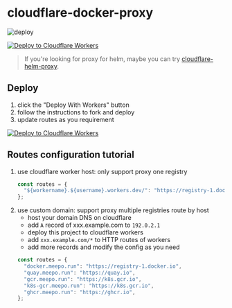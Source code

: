 # cloudflare-docker-proxy

![deploy](https://github.com/ciiiii/cloudflare-docker-proxy/actions/workflows/deploy.yaml/badge.svg)

[![Deploy to Cloudflare Workers](https://deploy.workers.cloudflare.com/button)](https://deploy.workers.cloudflare.com/?url=https://github.com/Lee94/cloudflare-docker-proxy)

> If you're looking for proxy for helm, maybe you can try [cloudflare-helm-proxy](https://github.com/Lee94/cloudflare-helm-proxy).

## Deploy

1. click the "Deploy With Workers" button
2. follow the instructions to fork and deploy
3. update routes as you requirement

[![Deploy to Cloudflare Workers](https://deploy.workers.cloudflare.com/button)](https://deploy.workers.cloudflare.com/?url=https://github.com/Lee94/cloudflare-docker-proxy)

## Routes configuration tutorial

1. use cloudflare worker host: only support proxy one registry
   ```javascript
   const routes = {
     "${workername}.${username}.workers.dev/": "https://registry-1.docker.io",
   };
   ```
2. use custom domain: support proxy multiple registries route by host
   - host your domain DNS on cloudflare
   - add `A` record of xxx.example.com to `192.0.2.1`
   - deploy this project to cloudflare workers
   - add `xxx.example.com/*` to HTTP routes of workers
   - add more records and modify the config as you need
   ```javascript
   const routes = {
     "docker.meepo.run": "https://registry-1.docker.io",
     "quay.meepo.run": "https://quay.io",
     "gcr.meepo.run": "https://k8s.gcr.io",
     "k8s-gcr.meepo.run": "https://k8s.gcr.io",
     "ghcr.meepo.run": "https://ghcr.io",
   };
   ```


